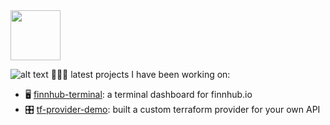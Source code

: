 <img src="https://media.giphy.com/media/WsvbZxS6Se8wAa41p2/giphy.gif" width="80" />

![alt text](https://media.giphy.com/media/1wX5TJZPqVw3HhyDYn/giphy.gif "hi") 👩🏻‍💻 latest projects I have been working on:

- 🖥️ [finnhub-terminal](https://github.com/applegreengrape/finnhub-terminal): a terminal dashboard for finnhub.io
- 🎛️ [tf-provider-demo](https://github.com/applegreengrape/tf-provider-demo): built a custom terraform provider for your own API

<!--
**applegreengrape/applegreengrape** is a ✨ _special_ ✨ repository because its `README.md` (this file) appears on your GitHub profile.
Here are some ideas to get you started:

- 🔭 I’m currently working on ...
- 🌱 I’m currently learning ...
- 👯 I’m looking to collaborate on ...
- 🤔 I’m looking for help with ...
- 💬 Ask me about ...
- 📫 How to reach me: ...
- 😄 Pronouns: ...
- ⚡ Fun fact: ...
-->
